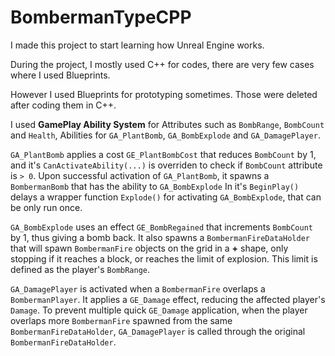 # BombermanTypeCPP

I made this project to start learning how Unreal Engine works.

During the project, I mostly used C++ for codes, there are very few cases where I used Blueprints.

However I used Blueprints for prototyping sometimes. Those were deleted after coding them in C++.

I used **GamePlay Ability System** for Attributes such as `BombRange`, `BombCount` and `Health`, Abilities for `GA_PlantBomb`, `GA_BombExplode` and `GA_DamagePlayer`.

`GA_PlantBomb` applies a cost `GE_PlantBombCost` that reduces `BombCount` by 1, and it's `CanActivateAbility(...)` is overriden to check if `BombCount` attribute is `> 0`.
Upon successful activation of `GA_PlantBomb`, it spawns a `BombermanBomb` that has the ability to `GA_BombExplode` 
In it's `BeginPlay()` delays a wrapper function `Explode()` for activating `GA_BombExplode`, that can be only run once. 

`GA_BombExplode` uses an effect `GE_BombRegained` that increments `BombCount` by 1, thus giving a bomb back.
It also spawns a `BombermanFireDataHolder` that will spawn `BombermanFire` objects on the grid in a **+** shape, only stopping if it reaches a block, or reaches the limit of explosion.
This limit is defined as the player's `BombRange`.

`GA_DamagePlayer` is activated when a `BombermanFire` overlaps a `BombermanPlayer`. It applies a `GE_Damage` effect, reducing the affected player's `Damage`.
To prevent multiple quick `GE_Damage` application, when the player overlaps more `BombermanFire` spawned from the same `BombermanFireDataHolder`,
`GA_DamagePlayer` is called through the original `BombermanFireDataHolder`.
